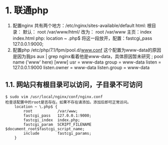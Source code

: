 # 1. 联通php
1. 配置nginx
    共有两个地方：/etc/nginx/sites-available/default
    html:
        根目录：
	    默认：
		root /var/www/html/
	    改为：
		root /var/www
            主页：index index.html
    php:
	location ~ \.php$
	将这一段放开，配置：fastcgi_pass 127.0.0.1:9000;
2. 配置php
/etc/php/7.1/fpm/pool.d/www.conf
这个配置为www-data的原因是因为我ps aux | grep nginx看着他是www-data，具体原因暂未研究
; pool name ('www' here)
    [www]
    usr = www-data
    group = www-data
    listen = 127.0.0.1:9000
    listen.owner = www-data
    listen.group = www-data

## 1.1. 网站只有根目录可以访问，子目录不可访问
```shell
$ sudo vim /usr/local/nginx/conf/nginx.conf
检查该配置中的root是否存在。如果不存在请添加。添加后即可正常访问。
    location ~ \.php$ {
        root           /var/www;
        fastcgi_pass   127.0.0.1:9000;
        fastcgi_index  index.php;
        fastcgi_param  SCRIPT_FILENAME $document_root$fastcgi_script_name;
        include        fastcgi_params;
    }
```